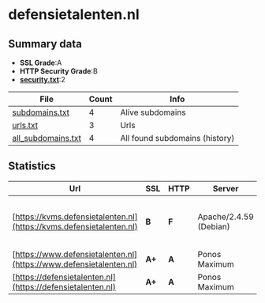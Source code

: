 

# defensietalenten.nl
## Summary data


 - **SSL Grade**:A
 - **HTTP Security Grade**:B
 - **[security.txt](https://www.digitaleoverheid.nl/nieuws/standaard-security-txt-nu-verplicht-voor-overheid/)**:2


| File       | Count | Info |
|------------|-------|------|
|[subdomains.txt](/data/defensietalenten.nl/subdomains.txt)|4|Alive subdomains|
|[urls.txt](/data/defensietalenten.nl/urls.txt)|3|Urls|
|[all_subdomains.txt](/data/defensietalenten.nl/all_subdomains.txt)|4|All found subdomains (history)|


## Statistics


| Url | SSL | HTTP | Server | Cookie | HSTS | CORS | CTO | CSP | XFO | XXP | RP |FP| Tech |Title |
|--------|-------|-------|------|------|------|------|------|------|------|------|------|------|------|------|
|[https://kvms.defensietalenten.nl](https://kvms.defensietalenten.nl)| **B**| **F**|Apache/2.4.59 (Debian)| | | | | | | | :white_check_mark: | |Apache HTTP Server:2.4.59 Debian PHP:8.1.29||
|[https://www.defensietalenten.nl](https://www.defensietalenten.nl)| **A+**| **A**|Ponos Maximum| |:white_check_mark: | | |:warning: | :white_check_mark: | :white_check_mark: | :white_check_mark: | |HSTS||
|[https://defensietalenten.nl](https://defensietalenten.nl)| **A+**| **A**|Ponos Maximum| |:white_check_mark: | | |:warning: | :white_check_mark: | :white_check_mark: | :white_check_mark: | |HSTS||


